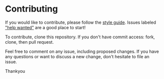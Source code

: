 # Contributing

If you would like to contribute, please follow the [style guide](STYLE.md).
Issues labeled ["help
wanted"](https://github.com/ga-wdi-boston/meta/labels/help%20wanted) are a good
place to start!

To contribute, clone this repository. If you don't have commit access: fork,
clone, then pull request.

Feel free to comment on any issue, including proposed changes. If you have any
questions or want to discuss a new change, don't hesitate to file an issue.

Thankyou
